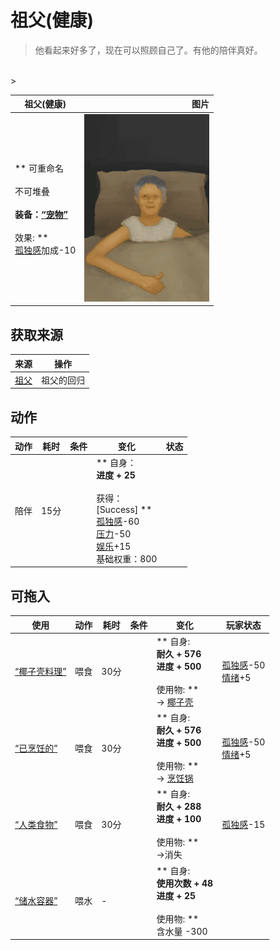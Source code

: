 # 祖父(健康)  
> 他看起来好多了，现在可以照顾自己了。有他的陪伴真好。  
<br>  
>   
  
  祖父(健康)  |   图片   
 ----  |  ----:   
 ** 可重命名 **<br><br>** 不可堆叠 **<br><br>**装备：**[“宠物”](eTag_Pet.md)<br><br>** 效果: **<br>[孤独感](Loneliness.md)加成-10  |  <img decoding="async" src="Sprite/GranfatherHealthy.png" href="a.md" style="max-width:300px;max-height:300px;">   
  
## 获取来源  
来源  |  操作  
----  |  ----  
[祖父](Grandfather.md)  |  祖父的回归  
## 动作  
动作  |  耗时  |  条件  |  变化  |  状态  
----  |  ----  |  ----  |  ----  |  ----  
陪伴<br>  |  15分  |    |  ** 自身：**<br>进度 + 25<br><br>** 获得： **<br>** [Success] **<br>[孤独感](Loneliness.md)-60<br>[压力](Stress.md)-50<br>[娱乐](Entertainment.md)+15<br>基础权重：800  |    
## 可拖入  
使用  |  动作  |  耗时  |  条件  |  变化  |  玩家状态  
----  |  ----  |  ----  |  ----  |  ----  |  ----  
[“椰子壳料理”](tag_MealCoconutShell.md)  |  喂食<br>  |  30分  |    |  ** 自身: **<br>耐久 + 576<br>进度 + 500<br><br>** 使用物: **<br>→ [椰子壳](CoconutShell.md)  |  [孤独感](Loneliness.md)-50<br>[情绪](Morale.md)+5  
[“已烹饪的”](tag_MealCookingpot.md)  |  喂食<br>  |  30分  |    |  ** 自身: **<br>耐久 + 576<br>进度 + 500<br><br>** 使用物: **<br>→ [烹饪锅](CookingPot.md)  |  [孤独感](Loneliness.md)-50<br>[情绪](Morale.md)+5  
[“人类食物”](tag_HumanFood.md)  |  喂食<br>  |  30分  |    |  ** 自身: **<br>耐久 + 288<br>进度 + 100<br><br>** 使用物: **<br>→消失  |  [孤独感](Loneliness.md)-15  
[“储水容器”](tag_WaterContainer.md)  |  喂水<br>  |  -  |    |  ** 自身: **<br>使用次数 + 48<br>进度 + 25<br><br>** 使用物: **<br>含水量  -300  |    


<script>document.title="祖父(健康) - 卡牌生存百科 Card Survival Wiki";</script>